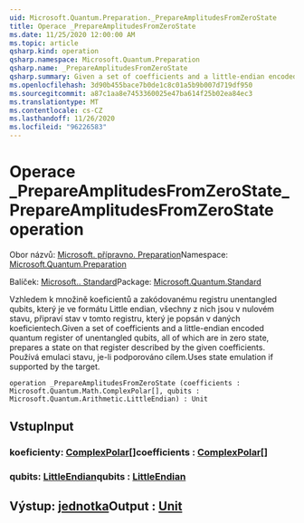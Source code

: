 ```yaml
---
uid: Microsoft.Quantum.Preparation._PrepareAmplitudesFromZeroState
title: Operace _PrepareAmplitudesFromZeroState
ms.date: 11/25/2020 12:00:00 AM
ms.topic: article
qsharp.kind: operation
qsharp.namespace: Microsoft.Quantum.Preparation
qsharp.name: _PrepareAmplitudesFromZeroState
qsharp.summary: Given a set of coefficients and a little-endian encoded quantum register of unentangled qubits, all of which are in zero state, prepares a state on that register described by the given coefficients. Uses state emulation if supported by the target.
ms.openlocfilehash: 3d90b455bace7b0de1c8c01a5b9b007d719df950
ms.sourcegitcommit: a87c1aa8e7453360025e47ba614f25b02ea84ec3
ms.translationtype: MT
ms.contentlocale: cs-CZ
ms.lasthandoff: 11/26/2020
ms.locfileid: "96226583"
---
```

# <a name="_prepareamplitudesfromzerostate-operation"></a><span data-ttu-id="1bd95-102">Operace _PrepareAmplitudesFromZeroState</span><span class="sxs-lookup"><span data-stu-id="1bd95-102">_PrepareAmplitudesFromZeroState operation</span></span>

<span data-ttu-id="1bd95-103">Obor názvů: [Microsoft. přípravno. Preparation](xref:Microsoft.Quantum.Preparation)</span><span class="sxs-lookup"><span data-stu-id="1bd95-103">Namespace: [Microsoft.Quantum.Preparation](xref:Microsoft.Quantum.Preparation)</span></span>

<span data-ttu-id="1bd95-104">Balíček: [Microsoft.. Standard](https://nuget.org/packages/Microsoft.Quantum.Standard)</span><span class="sxs-lookup"><span data-stu-id="1bd95-104">Package: [Microsoft.Quantum.Standard](https://nuget.org/packages/Microsoft.Quantum.Standard)</span></span>


<span data-ttu-id="1bd95-105">Vzhledem k množině koeficientů a zakódovanému registru unentangled qubits, který je ve formátu Little endian, všechny z nich jsou v nulovém stavu, připraví stav v tomto registru, který je popsán v daných koeficientech.</span><span class="sxs-lookup"><span data-stu-id="1bd95-105">Given a set of coefficients and a little-endian encoded quantum register of unentangled qubits, all of which are in zero state, prepares a state on that register described by the given coefficients.</span></span> <span data-ttu-id="1bd95-106">Používá emulaci stavu, je-li podporováno cílem.</span><span class="sxs-lookup"><span data-stu-id="1bd95-106">Uses state emulation if supported by the target.</span></span>

```qsharp
operation _PrepareAmplitudesFromZeroState (coefficients : Microsoft.Quantum.Math.ComplexPolar[], qubits : Microsoft.Quantum.Arithmetic.LittleEndian) : Unit
```


## <a name="input"></a><span data-ttu-id="1bd95-107">Vstup</span><span class="sxs-lookup"><span data-stu-id="1bd95-107">Input</span></span>

### <a name="coefficients--complexpolar"></a><span data-ttu-id="1bd95-108">koeficienty: [ComplexPolar](xref:Microsoft.Quantum.Math.ComplexPolar)[]</span><span class="sxs-lookup"><span data-stu-id="1bd95-108">coefficients : [ComplexPolar](xref:Microsoft.Quantum.Math.ComplexPolar)[]</span></span>




### <a name="qubits--littleendian"></a><span data-ttu-id="1bd95-109">qubits: [LittleEndian](xref:Microsoft.Quantum.Arithmetic.LittleEndian)</span><span class="sxs-lookup"><span data-stu-id="1bd95-109">qubits : [LittleEndian](xref:Microsoft.Quantum.Arithmetic.LittleEndian)</span></span>





## <a name="output--unit"></a><span data-ttu-id="1bd95-110">Výstup: [jednotka](xref:microsoft.quantum.lang-ref.unit)</span><span class="sxs-lookup"><span data-stu-id="1bd95-110">Output : [Unit](xref:microsoft.quantum.lang-ref.unit)</span></span>


